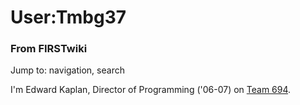 # User:Tmbg37

### From FIRSTwiki

Jump to: navigation, search

I'm Edward Kaplan, Director of Programming ('06-07) on [Team
694](/index.php/694 "694" ).

